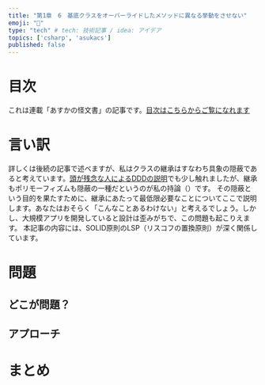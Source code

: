 ```yaml
---
title: "第1章　6　基底クラスをオーバーライドしたメソッドに異なる挙動をさせない"
emoji: "🤮"
type: "tech" # tech: 技術記事 / idea: アイデア
topics: ['csharp', 'asukacs']
published: false
---
```


# 目次

これは連載「あすかの怪文書」の記事です。[目次はこちらからご覧になれます](https://zenn.dev/kmy/articles/asuka-cs-0-index)

# 言い訳

詳しくは後続の記事で述べますが、私はクラスの継承はすなわち具象の隠蔽であると考えています。[頭が残念な人によるDDDの説明](https://zenn.dev/kmy/articles/asuka-cs-1-1-ddd)でも少し触れましたが、継承もポリモーフィズムも隠蔽の一種だというのが私の持論（）です。
その隠蔽という目的を果たすために、継承にあたって最低限必要なことについてここで説明します。あなたはおそらく「こんなことあるわけない」と考えるでしょう。しかし、大規模アプリを開発していると設計は歪みがちで、この問題も起こりえます。
本記事の内容には、SOLID原則のLSP（リスコフの置換原則）が深く関係しています。

# 問題

## どこが問題？

## アプローチ

# まとめ
